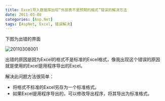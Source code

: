 ```yaml
---
title: Excel导入数据库出现“外部表不是预期的格式”错误的解决方法
date: 2011-03-08
categories: [Asp.Net]
tags: [AspNet, Excel, 错误解决]
---
```


下图为出错的界面

![20110308001](http://oec2003.qiniudn.com/20110308001.jpg)

出错的原因是因为Excel的格式不是标准的Excel格式，像我出现这个错误的原因就是使用的Excel是用程序导出的Excel。

解决此问题方法很简单：

* 将格式不标准的Excel另存为一个标准格式。
* 如果Excel是用程序导出的，可以修改导出程序，将其导出为标准格式。


